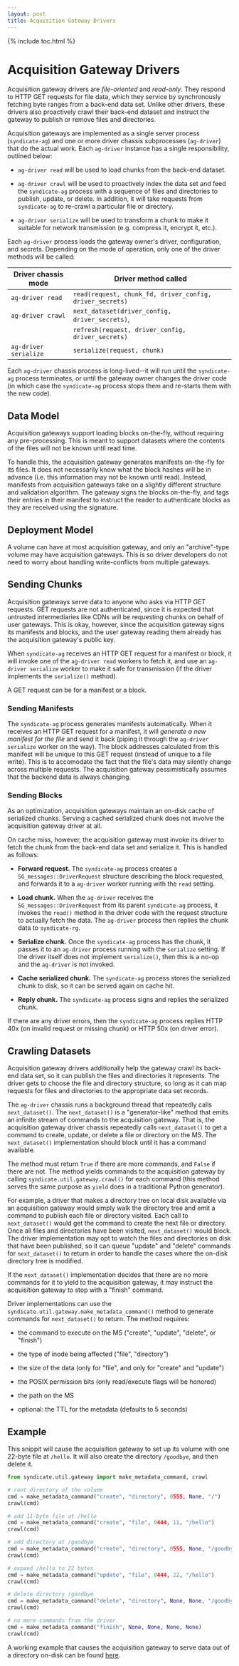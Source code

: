 ```yaml
---
layout: post
title: Acquisition Gateway Drivers
---
```


{% include toc.html %}

Acquisition Gateway Drivers
===========================

Acquisition gateway drivers are *file-oriented* and *read-only*.  They respond
to HTTP GET requests for file data, which they service by synchronously fetching
byte ranges from a back-end data set.  Unlike other drivers, these drivers also
proactively crawl their back-end dataset and instruct the gateway to publish or
remove files and directories.

Acquisition gateways are implemented as a single server process (`syndicate-ag`)
and one or more driver chassis subprocesses (`ag-driver`) that do the actual work.  Each
`ag-driver` instance has a single responsibility, outlined below:

* `ag-driver read` will be used to load chunks from the back-end dataset.

* `ag-driver crawl` will be used to proactively index the data set and feed the
  `syndicate-ag` process with a sequence of files and directories to publish,
  update, or delete.  In addition, it will take requests from `syndicate-ag` to
  re-crawl a particular file or directory.

* `ag-driver serialize` will be used to transform a chunk to make it suitable
  for network transmission (e.g. compress it, encrypt it, etc.).

Each `ag-driver` process loads the gateway owner's driver, configuration, and
secrets.  Depending on the mode of operation, only one of the driver methods
will be called:

| **Driver chassis mode** | **Driver method called** |
| ----------------------- | ------------------------ |
| `ag-driver read`        | `read(request, chunk_fd, driver_config, driver_secrets)`           |
| `ag-driver crawl`       | `next_dataset(driver_config, driver_secrets)`, |
|                         | `refresh(request, driver_config, driver_secrets)` |
| `ag-driver serialize`   | `serialize(request, chunk)`            |


Each `ag-driver` chassis process is long-lived--it will run until the
`syndicate-ag` process terminates, or until the gateway owner changes the driver
code (in which case the `syndicate-ag` process stops them and re-starts them
with the new code).

## Data Model

Acquisition gateways support loading blocks on-the-fly, without requiring any
pre-processing.  This is meant to support datasets where the contents of the
files will not be known until read time.

To handle this, the acquisition gateway generates manifests on-the-fly for
its files.  It does not necessarily know what the block hashes will be
in advance (i.e. this information may not be known until read).  Instead,
manifests from acquisition gateways take on a slightly different structure and
validation algorithm.  The gateway signs the blocks on-the-fly, and tags their
entries in their manifest to instruct the reader to authenticate blocks as they
are received using the signature.

## Deployment Model

A volume can have at most acquisition gateway, and only an "archive"-type volume
may have acquisition gateways.  This is so driver
developers do not need to worry about handling write-conflicts from multiple
gateways.

## Sending Chunks

Acquisition gateways serve data to anyone who asks via HTTP GET requests.  GET
requests are not authenticated, since it is expected that untrusted
intermediaries like CDNs will be requesting chunks on behalf of user gateways.
This is okay, however, since the acquisition gateway signs its manifests and
blocks, and the user gateway reading them already has the acquisition gateway's
public key.

When `syndicate-ag` receives an HTTP GET request for a manifest or block, it
will invoke one of the `ag-driver read` workers to fetch it, and use an
`ag-driver serialize` worker to make it safe for transmission (if the driver
implements the `serialize()` method).

A GET request can be for a manifest or a block.

### Sending Manifests

The `syndicate-ag` process generates manifests automatically.  When it receives
an HTTP GET request for a manifest, it will *generate a new manifest for the
file* and send it back (piping it through the `ag-driver serialize` worker on the
way).  The block addresses calculated from this manifest will be unique to this
GET request (instead of unique to a file write).  This is to accomodate the fact
that the file's data may silently change across multiple requests.  The
acquisition gateway pessimistically assumes that the backend data is always
changing.

### Sending Blocks

As an optimization, acquisition gateways maintain an on-disk cache of serialized chunks.
Serving a cached serialized chunk does not involve the acquisition gateway driver at all.

On cache miss, however, the acquisition gateway must invoke its driver to fetch the
chunk from the back-end data set and serialize it.  This is handled as follows:

* **Forward request.** The `syndicate-ag` process creates a
  `SG_messages::DriverRequest` structure describing the block
   requested, and forwards it to a `ag-driver` worker running with the `read`
   setting.

* **Load chunk.** When the `ag-driver` receives the `SG_messages::DriverRequest`
  from its parent `syndicate-ag` process, it invokes the `read()` method
  in the driver code with the request structure to actually fetch the data.
  The `ag-driver` process then replies the chunk data to `syndicate-rg`.

* **Serialize chunk.** Once the `syndicate-ag` process has the chunk, it passes
  it to an `ag-driver` process running with the `serialize` setting.  If the
  driver itself does not implement `serialize()`, then this is a no-op and the
  `ag-driver` is not invoked.

* **Cache serialized chunk.** The `syndicate-ag` process stores the serialized chunk to
  disk, so it can be served again on cache hit.

* **Reply chunk.** The `syndicate-ag` process signs and replies the serialized chunk.

If there are any driver errors, then the `syndicate-ag` process replies HTTP 40x
(on invalid request or missing chunk) or HTTP 50x (on driver error).

## Crawling Datasets

Acquisition gateway drivers additionally help the gateway crawl its back-end
data set, so it can publish the files and directories it represents.  The driver
gets to choose the file and directory structure, so long as it can map requests
for files and directories to the appropriate data set records.

The `ag-driver` chassis runs a background thread that repeatedly calls
`next_dataset()`.  The `next_dataset()` is a "generator-like" method that emits
an infinite stream of commands to the acquisition gateway.  That is, the
acquisition gateway driver chassis repeatedly calls `next_dataset()` to get a command
to create, update, or delete a file or directory on the MS.
The `next_dataset()` implementation should block until it has a
command available.

The method must return `True` if there are more commands, and `False` if there
are not.  The method yields commands to the acquisition gateway by calling
`syndicate.util.gateway.crawl()` for each command (this method serves the same
purpose as `yield` does in a traditional Python generator).

For example, a driver that makes a directory tree on local disk available via an
acquisition gateway would simply walk the directory tree and emit a command to
publish each file or directory visited.  Each call to `next_dataset()` would
get the command to create the next file or directory.  Once
all files and directories have been visited, `next_dataset()` would block.  The driver
implementation may opt to watch the files and directories on disk that have been
published, so it can queue "update" and "delete" commands for `next_dataset()` to return in 
order to handle the cases where the on-disk directory tree is modified.

If the `next_dataset()` implementation decides that there are no more commands
for it to yield to the acquisition gateway, it may instruct the acquisition
gateway to stop with a "finish" command.

Driver implementations can use the
`syndicate.util.gateway.make_metadata_command()` method to generate commands for
`next_dataset()` to return.  The method requires:

* the command to execute on the MS ("create", "update", "delete", or "finish")

* the type of inode being affected ("file", "directory")

* the size of the data (only for "file", and only for "create" and "update")

* the POSIX permission bits (only read/execute flags will be honored)

* the path on the MS 

* optional: the TTL for the metadata (defaults to 5 seconds)

## Example

This snippit will cause the acquisition gateway to set up its volume with one
22-byte file at `/hello`.  It will also create the directory `/goodbye`, and
then delete it.

```Python
from syndicate.util.gateway import make_metadata_command, crawl

# root directory of the volume
cmd = make_metadata_command("create", "directory", 0555, None, "/")
crawl(cmd)

# add 11-byte file at /hello
cmd = make_metadata_command("create", "file", 0444, 11, "/hello")
crawl(cmd)

# add directory at /goodbye
cmd = make_metadata_command("create", "directory", 0555, None, "/goodbye")
crawl(cmd)

# expand /hello to 22 bytes
cmd = make_metadata_command("update", "file", 0444, 22, "/hello")
crawl(cmd)

# delete directory /goodbye
cmd = make_metadata_command("delete", "directory", None, None, "/goodbye")
crawl(cmd)

# no more commands from the driver
cmd = make_metadata_command("finish", None, None, None, None)
crawl(cmd)
```

A working example that causes the acquisition gateway to serve data out of a
directory on-disk can be found
[here](https://github.com/syndicate-storage/syndicate-core/tree/master/python/syndicate/ag/drivers/disk).
